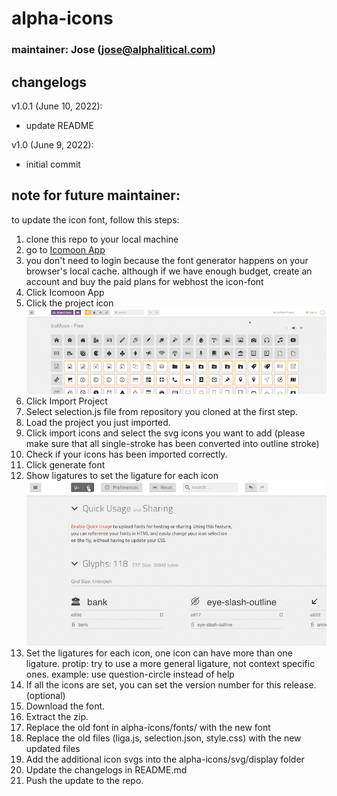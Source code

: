 # alpha-icons

### maintainer: Jose (jose@alphalitical.com)

## changelogs

v1.0.1 (June 10, 2022):
- update README

v1.0 (June 9, 2022):
- initial commit


## note for future maintainer:

to update the icon font, follow this steps:
1. clone this repo to your local machine
2. go to [Icomoon App](https://icomoon.io)
3. you don't need to login because the font generator happens on your browser's local cache. although if we have enough budget, create an account and buy the paid plans for webhost the icon-font
4. Click Icomoon App
5. Click the project icon <img src="./readme-sources/go-to-project-list.gif"/>
6. Click Import Project
7. Select selection.js file from repository you cloned at the first step.
8. Load the project you just imported.
9. Click import icons and select the svg icons you want to add (please make sure that all single-stroke has been converted into outline stroke)
10. Check if your icons has been imported correctly.
11. Click generate font
12. Show ligatures to set the ligature for each icon <img src="./readme-sources/enable-ligatures.gif"/>
13. Set the ligatures for each icon, one icon can have more than one ligature. protip: try to use a more general ligature, not context specific ones. example: use question-circle instead of help
14. If all the icons are set, you can set the version number for this release. (optional)
15. Download the font.
16. Extract the zip.
17. Replace the old font in alpha-icons/fonts/ with the new font
18. Replace the old files (liga.js, selection.json, style.css) with the new updated files
19. Add the additional icon svgs into the alpha-icons/svg/display folder
20. Update the changelogs in README.md
21. Push the update to the repo.